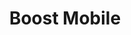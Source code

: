 ---
title: "Boost Mobile"
url: /milwaukee/boost-mobile-west-historic-mitchell-street/
shop: Handy
---